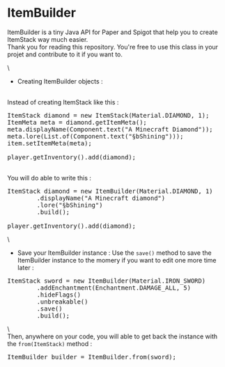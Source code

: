 # ItemBuilder

ItemBuilder is a tiny Java API for Paper and Spigot that help you to create ItemStack way much easier.  
Thank you for reading this repository. You're free to use this class in your projet and contribute to it if you want to.

\
- Creating ItemBuilder objects :  

\
Instead of creating ItemStack like this :
<pre>
ItemStack diamond = new ItemStack(Material.DIAMOND, 1);
ItemMeta meta = diamond.getItemMeta();
meta.displayName(Component.text("A Minecraft Diamond"));
meta.lore(List.of(Component.text("§bShining")));
item.setItemMeta(meta);

player.getInventory().add(diamond);
</pre>

\
You will do able to write this :
<pre>
ItemStack diamond = new ItemBuilder(Material.DIAMOND, 1)
        .displayName("A Minecraft diamond")
        .lore("§bShining")
        .build();
        
player.getInventory().add(diamond);
</pre>

\  
- Save your ItemBuilder instance :
Use the `save()` method to save the ItemBuilder instance to the momery if you want to edit one more time later :
<pre>
ItemStack sword = new ItemBuilder(Material.IRON_SWORD)
        .addEnchantment(Enchantment.DAMAGE_ALL, 5)
        .hideFlags()
        .unbreakable()
        .save()
        .build();
</pre>

\  
Then, anywhere on your code, you will able to get back the instance with the `from(ItemStack)` method :
<pre>
ItemBuilder builder = ItemBuilder.from(sword);
</pre>
